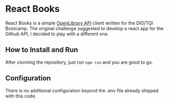 # React Books
React Books is a simple [OpenLibrary API](https://openlibrary.org/) client written for the DIO/TQI Bootcamp. The original challenge suggested to develop a react app for the Github API, I decided to play with a different one.

## How to Install and Run
After clonning the repository, just run `npm run` and you are good to go.

## Configuration
There is no additional configuration beyond the .env file already shipped with this code.